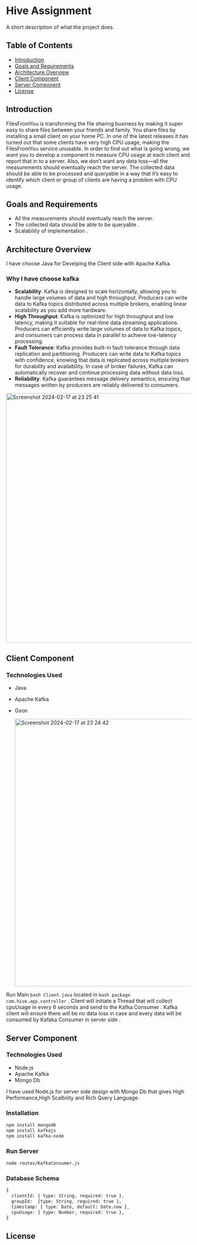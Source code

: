 
 # Hive Assignment

A short description of what the project does.

## Table of Contents

- [Introduction](#introduction)
- [Goals and Requirements](#goals-and-requirements)
- [Architecture Overview](#architecture-overview)
- [Client Component](#client-component)
- [Server Component](#server-component)
- [License](#license)

## Introduction

FilesFromYou is transforming the file sharing business by making it super easy to
share files between your friends and family. You share files by installing a small client
on your home PC. In one of the latest releases it has turned out that some clients
have very high CPU usage, making the FilesFromYou service unusable.
In order to find out what is going wrong, we want you to develop a component to
measure CPU usage at each client and report that in to a server. Also, we don’t want
any data loss—all the measurements should eventually reach the
server. The collected data should be able to be processed and queryable in a way
that it’s easy to identify which client or group of clients are having a problem with
CPU usage.

 

## Goals and Requirements

- All the measurements should eventually reach the server.
- The collected data should be able to be queryable .
- Scalability of implementation .

## Architecture Overview

I have choose Java for Develping the Client side with Apache Kafka.
### Why I have choose kafka
- **Scalability**: Kafka is designed to scale horizontally, allowing you to handle large volumes of data and high throughput. Producers can write data to Kafka topics distributed across multiple brokers, enabling linear scalability as you add more hardware.
- **High Throughput**: Kafka is optimized for high throughput and low latency, making it suitable for real-time data streaming applications. Producers can efficiently write large volumes of data to Kafka topics, and consumers can process data in parallel to achieve low-latency processing.
- **Fault Tolerance**: Kafka provides built-in fault tolerance through data replication and partitioning. Producers can write data to Kafka topics with confidence, knowing that data is replicated across multiple brokers for durability and availability. In case of broker failures, Kafka can automatically recover and continue processing data without data loss.
- **Reliability**: Kafka guarantees message delivery semantics, ensuring that messages written by producers are reliably delivered to consumers. 
<img width="680" alt="Screenshot 2024-02-17 at 23 25 41" src="https://github.com/devdhar04/Hive-Assignment-Server/assets/27695782/f8b23394-57f3-4f63-97f8-2bf190b9321b">

 
 
## Client Component
### Technologies Used 
- Java
- Apache Kafka
- Gson

  <img width="729" alt="Screenshot 2024-02-17 at 23 24 42" src="https://github.com/devdhar04/Hive-Assignment-Server/assets/27695782/5ceab221-20a5-4bfe-aac2-8b73d90d7f3f">

Run Main ```bash Client.java``` located in ```bash package com.hive.app.controller``` .
Client will initiate a Thread that will collect cpuUsage in every 6 seconds and send to the Kafka Consumer .
Kafka client will ensure there will be no data loss in case and every data will be consumed by Kafaka Consumer in server side .  


## Server Component

### Technologies Used 
- Node.js
- Apache Kafka
- Mongo Db

I have used Node.js for server side design with Mongo Db that gives High Performance,High Scalbiiity and Rich Query Language.


### Installation
```bash
npm install mongodb
npm install kafkajs
npm install kafka-node
```

### Run Server
```bash
node routes/KafkaConsumer.js  
```
### Database Schema 

```bash
{
  clientId: { type: String, required: true },
  groupId:  {type: String, required: true },
  timestamp: { type: Date, default: Date.now },
  cpuUsage: { type: Number, required: true },
}
```


## License






